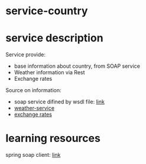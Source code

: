 # service-country
# service description

Service provide:  
* base information about country, from SOAP service
* Weather information via Rest
* Exchange rates





Source on information:
- soap service difined by wsdl file: [link](http://webservices.oorsprong.org/websamples.countryinfo/CountryInfoService.wso?WSDL)
- [weather-service](https://github.com/GogoarenIndarra/service-weather)
- [exchange rates](http://data.fixer.io)


# learning resources
spring soap client: [link](https://www.baeldung.com/spring-soap-web-service?fbclid=IwAR360Vctwu0O5AN4jrNdD28ACvrCqSV0Evvkb9pdA-Y-Xn8sGZfAmIYgUGA) 


